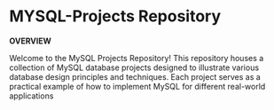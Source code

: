 # MYSQL-Projects Repository

**OVERVIEW**

Welcome to the MySQL Projects Repository! This repository houses a collection of MySQL database projects designed to illustrate various database design principles and techniques. Each project serves as a practical example of how to implement MySQL for different real-world applications
